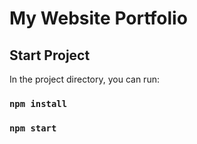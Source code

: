 # My Website Portfolio

## Start Project

In the project directory, you can run:

### `npm install`

### `npm start`
